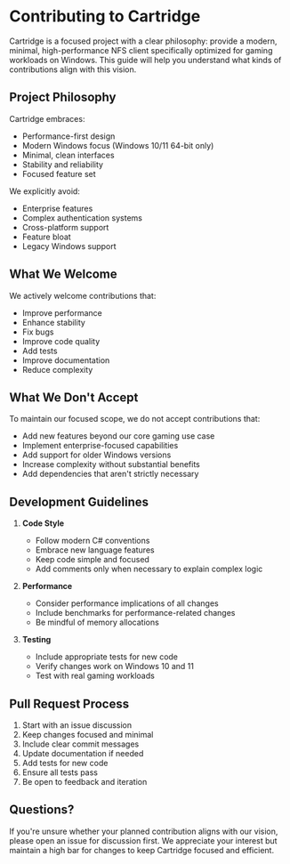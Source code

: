 # Contributing to Cartridge

Cartridge is a focused project with a clear philosophy: provide a modern, minimal, high-performance NFS client specifically optimized for gaming workloads on Windows. This guide will help you understand what kinds of contributions align with this vision.

## Project Philosophy

Cartridge embraces:
- Performance-first design
- Modern Windows focus (Windows 10/11 64-bit only)
- Minimal, clean interfaces
- Stability and reliability
- Focused feature set

We explicitly avoid:
- Enterprise features
- Complex authentication systems
- Cross-platform support
- Feature bloat
- Legacy Windows support

## What We Welcome

We actively welcome contributions that:
- Improve performance
- Enhance stability
- Fix bugs
- Improve code quality
- Add tests
- Improve documentation
- Reduce complexity

## What We Don't Accept

To maintain our focused scope, we do not accept contributions that:
- Add new features beyond our core gaming use case
- Implement enterprise-focused capabilities
- Add support for older Windows versions
- Increase complexity without substantial benefits
- Add dependencies that aren't strictly necessary

## Development Guidelines

1. **Code Style**
   - Follow modern C# conventions
   - Embrace new language features
   - Keep code simple and focused
   - Add comments only when necessary to explain complex logic

2. **Performance**
   - Consider performance implications of all changes
   - Include benchmarks for performance-related changes
   - Be mindful of memory allocations

3. **Testing**
   - Include appropriate tests for new code
   - Verify changes work on Windows 10 and 11
   - Test with real gaming workloads

## Pull Request Process

1. Start with an issue discussion
2. Keep changes focused and minimal
3. Include clear commit messages
4. Update documentation if needed
5. Add tests for new code
6. Ensure all tests pass
7. Be open to feedback and iteration

## Questions?

If you're unsure whether your planned contribution aligns with our vision, please open an issue for discussion first. We appreciate your interest but maintain a high bar for changes to keep Cartridge focused and efficient.